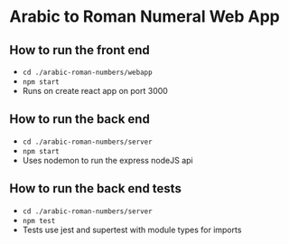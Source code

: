# Arabic to Roman Numeral Web App

## How to run the front end
 - `cd ./arabic-roman-numbers/webapp`
 - `npm start`
 - Runs on create react app on port 3000

## How to run the back end
 - `cd ./arabic-roman-numbers/server`
 - `npm start`
 - Uses nodemon to run the express nodeJS api

## How to run the back end tests
 - `cd ./arabic-roman-numbers/server`
 - `npm test`
 - Tests use jest and supertest with module types for imports